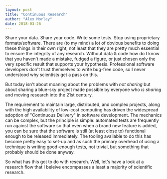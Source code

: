 ```yaml
---
layout: post
title: "Continuous Research"
author: "Alex Morley"
date: 2018-03-26
---
```


Share your data. Share your code. Write some tests. Stop using proprietary formats/software. There are (to my mind) a lot of obvious benefits to doing these things in their own right, not least that they are pretty much essential to ensure the integrity of any research. Without data & code how do I know that you haven't made a mistake, fudged a figure, or just chosen only the very specific result that supports your hypothesis. Professional software developers don't trust themselves to write bug-free code, so I never understood why scientists get a pass on this.

But today isn't about moaning about the problems with *not sharing* but about sharing a blue-sky project made possible by everyone who *is sharing* and moving research into the 21st century.

The requirement to maintain large, distributed, and complex projects, along with the high availability of low-cost computing has driven the widespread adoption of "Continuous Delivery" in software development. The mechanics can be complex, but the principle is simple: automated tests are frequently run against the software so that even when a brand new feature is added, you can be sure that the software is still (at least close to) functional enough to be released immediately. The tooling available to do this has become pretty easy to set-up and as such the primary overhead of using a technique is writing good-enough tests, not trivial, but something that probably should be done anyway.

So what has this got to do with research. Well, let's have a look at a research flow that I beleive encompasses a least a majority of scientific research.

